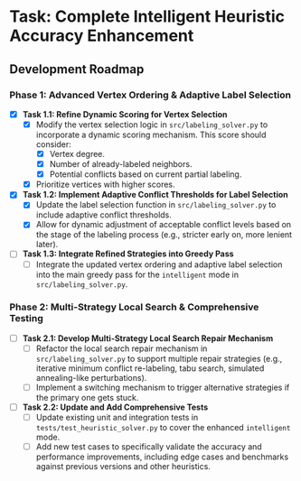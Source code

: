 # Task: Complete Intelligent Heuristic Accuracy Enhancement

## Development Roadmap

### Phase 1: Advanced Vertex Ordering & Adaptive Label Selection
- [x] **Task 1.1: Refine Dynamic Scoring for Vertex Selection**
    - [x] Modify the vertex selection logic in `src/labeling_solver.py` to incorporate a dynamic scoring mechanism. This score should consider:
        - [x] Vertex degree.
        - [x] Number of already-labeled neighbors.
        - [x] Potential conflicts based on current partial labeling.
    - [x] Prioritize vertices with higher scores.
- [x] **Task 1.2: Implement Adaptive Conflict Thresholds for Label Selection**
    - [x] Update the label selection function in `src/labeling_solver.py` to include adaptive conflict thresholds.
    - [x] Allow for dynamic adjustment of acceptable conflict levels based on the stage of the labeling process (e.g., stricter early on, more lenient later).
- [ ] **Task 1.3: Integrate Refined Strategies into Greedy Pass**
    - [ ] Integrate the updated vertex ordering and adaptive label selection into the main greedy pass for the `intelligent` mode in `src/labeling_solver.py`.

### Phase 2: Multi-Strategy Local Search & Comprehensive Testing
- [ ] **Task 2.1: Develop Multi-Strategy Local Search Repair Mechanism**
    - [ ] Refactor the local search repair mechanism in `src/labeling_solver.py` to support multiple repair strategies (e.g., iterative minimum conflict re-labeling, tabu search, simulated annealing-like perturbations).
    - [ ] Implement a switching mechanism to trigger alternative strategies if the primary one gets stuck.
- [ ] **Task 2.2: Update and Add Comprehensive Tests**
    - [ ] Update existing unit and integration tests in `tests/test_heuristic_solver.py` to cover the enhanced `intelligent` mode.
    - [ ] Add new test cases to specifically validate the accuracy and performance improvements, including edge cases and benchmarks against previous versions and other heuristics.
